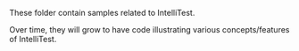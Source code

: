 These folder contain samples related to IntelliTest.

Over time, they will grow to have code illustrating various concepts/features of IntelliTest.
